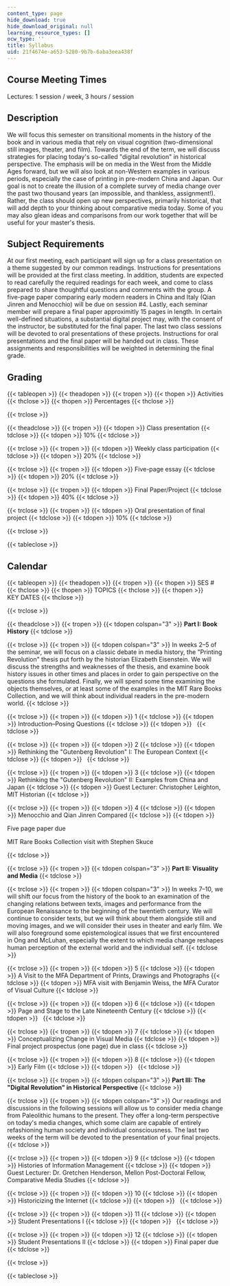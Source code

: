 ```yaml
---
content_type: page
hide_download: true
hide_download_original: null
learning_resource_types: []
ocw_type: ''
title: Syllabus
uid: 21f4674e-a653-5280-9b7b-6aba3eea438f
---
```


Course Meeting Times
--------------------

Lectures: 1 session / week, 3 hours / session

Description
-----------

We will focus this semester on transitional moments in the history of the book and in various media that rely on visual cognition (two-dimensional still images, theater, and film). Towards the end of the term, we will discuss strategies for placing today's so-called "digital revolution" in historical perspective. The emphasis will be on media in the West from the Middle Ages forward, but we will also look at non-Western examples in various periods, especially the case of printing in pre-modern China and Japan. Our goal is not to create the illusion of a complete survey of media change over the past two thousand years (an impossible, and thankless, assignment!). Rather, the class should open up new perspectives, primarily historical, that will add depth to your thinking about comparative media today. Some of you may also glean ideas and comparisons from our work together that will be useful for your master's thesis.

Subject Requirements
--------------------

At our first meeting, each participant will sign up for a class presentation on a theme suggested by our common readings. Instructions for presentations will be provided at the first class meeting. In addition, students are expected to read carefully the required readings for each week, and come to class prepared to share thoughtful questions and comments with the group. A five-page paper comparing early modern readers in China and Italy (Qian Jinren and Menocchio) will be due on session #4. Lastly, each seminar member will prepare a final paper approximitly 15 pages in length. In certain well-defined situations, a substantial digital project may, with the consent of the instructor, be substituted for the final paper. The last two class sessions will be devoted to oral presentations of these projects. Instructions for oral presentations and the final paper will be handed out in class. These assignments and responsibilities will be weighted in determining the final grade.

Grading
-------

{{< tableopen >}}
{{< theadopen >}}
{{< tropen >}}
{{< thopen >}}
Activities
{{< thclose >}}
{{< thopen >}}
Percentages
{{< thclose >}}

{{< trclose >}}

{{< theadclose >}}
{{< tropen >}}
{{< tdopen >}}
Class presentation
{{< tdclose >}}
{{< tdopen >}}
10%
{{< tdclose >}}

{{< trclose >}}
{{< tropen >}}
{{< tdopen >}}
Weekly class participation
{{< tdclose >}}
{{< tdopen >}}
20%
{{< tdclose >}}

{{< trclose >}}
{{< tropen >}}
{{< tdopen >}}
Five-page essay
{{< tdclose >}}
{{< tdopen >}}
20%
{{< tdclose >}}

{{< trclose >}}
{{< tropen >}}
{{< tdopen >}}
Final Paper/Project
{{< tdclose >}}
{{< tdopen >}}
40%
{{< tdclose >}}

{{< trclose >}}
{{< tropen >}}
{{< tdopen >}}
Oral presentation of final project
{{< tdclose >}}
{{< tdopen >}}
10%
{{< tdclose >}}

{{< trclose >}}

{{< tableclose >}}

Calendar
--------

{{< tableopen >}}
{{< theadopen >}}
{{< tropen >}}
{{< thopen >}}
SES #
{{< thclose >}}
{{< thopen >}}
TOPICS
{{< thclose >}}
{{< thopen >}}
KEY DATES
{{< thclose >}}

{{< trclose >}}

{{< theadclose >}}
{{< tropen >}}
{{< tdopen colspan="3" >}}
**Part I: Book History**
{{< tdclose >}}

{{< trclose >}}
{{< tropen >}}
{{< tdopen colspan="3" >}}
In weeks 2–5 of the seminar, we will focus on a classic debate in media history, the "Printing Revolution" thesis put forth by the historian Elizabeth Eisenstein. We will discuss the strengths and weaknesses of the thesis, and examine book history issues in other times and places in order to gain perspective on the questions she formulated. Finally, we will spend some time examining the objects themselves, or at least some of the examples in the MIT Rare Books Collection, and we will think about individual readers in the pre-modern world.
{{< tdclose >}}

{{< trclose >}}
{{< tropen >}}
{{< tdopen >}}
1
{{< tdclose >}}
{{< tdopen >}}
Introduction–Posing Questions
{{< tdclose >}}
{{< tdopen >}}
 
{{< tdclose >}}

{{< trclose >}}
{{< tropen >}}
{{< tdopen >}}
2
{{< tdclose >}}
{{< tdopen >}}
Rethinking the "Gutenberg Revolution" I: The European Context
{{< tdclose >}}
{{< tdopen >}}
 
{{< tdclose >}}

{{< trclose >}}
{{< tropen >}}
{{< tdopen >}}
3
{{< tdclose >}}
{{< tdopen >}}
Rethinking the "Gutenberg Revolution" II: Examples from China and Japan
{{< tdclose >}}
{{< tdopen >}}
Guest Lecturer: Christopher Leighton, MIT Historian
{{< tdclose >}}

{{< trclose >}}
{{< tropen >}}
{{< tdopen >}}
4
{{< tdclose >}}
{{< tdopen >}}
Menocchio and Qian Jinren Compared
{{< tdclose >}}
{{< tdopen >}}


Five page paper due

MIT Rare Books Collection visit with Stephen Skuce


{{< tdclose >}}

{{< trclose >}}
{{< tropen >}}
{{< tdopen colspan="3" >}}
**Part II: Visuality and Media**
{{< tdclose >}}

{{< trclose >}}
{{< tropen >}}
{{< tdopen colspan="3" >}}
In weeks 7–10, we will shift our focus from the history of the book to an examination of the changing relations between texts, images and performance from the European Renaissance to the beginning of the twentieth century. We will continue to consider texts, but we will think about them alongside still and moving images, and we will consider their uses in theater and early film. We will also foreground some epistemological issues that we first encountered in Ong and McLuhan, especially the extent to which media change reshapes human perception of the external world and the individual self.
{{< tdclose >}}

{{< trclose >}}
{{< tropen >}}
{{< tdopen >}}
5
{{< tdclose >}}
{{< tdopen >}}
A Visit to the MFA Department of Prints, Drawings and Photographs
{{< tdclose >}}
{{< tdopen >}}
MFA visit with Benjamin Weiss, the MFA Curator of Visual Culture
{{< tdclose >}}

{{< trclose >}}
{{< tropen >}}
{{< tdopen >}}
6
{{< tdclose >}}
{{< tdopen >}}
Page and Stage to the Late Nineteenth Century
{{< tdclose >}}
{{< tdopen >}}
 
{{< tdclose >}}

{{< trclose >}}
{{< tropen >}}
{{< tdopen >}}
7
{{< tdclose >}}
{{< tdopen >}}
Conceptualizing Change in Visual Media
{{< tdclose >}}
{{< tdopen >}}
Final project prospectus (one page) due in class
{{< tdclose >}}

{{< trclose >}}
{{< tropen >}}
{{< tdopen >}}
8
{{< tdclose >}}
{{< tdopen >}}
Early Film
{{< tdclose >}}
{{< tdopen >}}
 
{{< tdclose >}}

{{< trclose >}}
{{< tropen >}}
{{< tdopen colspan="3" >}}
**Part III: The "Digital Revolution" in Historical Perspective**
{{< tdclose >}}

{{< trclose >}}
{{< tropen >}}
{{< tdopen colspan="3" >}}
Our readings and discussions in the following sessions will allow us to consider media change from Paleolithic humans to the present. They offer a long-term perspective on today's media changes, which some claim are capable of entirely refashioning human society and individual consciousness. The last two weeks of the term will be devoted to the presentation of your final projects.
{{< tdclose >}}

{{< trclose >}}
{{< tropen >}}
{{< tdopen >}}
9
{{< tdclose >}}
{{< tdopen >}}
Histories of Information Management
{{< tdclose >}}
{{< tdopen >}}
Guest Lecturer: Dr. Gretchen Henderson, Mellon Post-Doctoral Fellow, Comparative Media Studies
{{< tdclose >}}

{{< trclose >}}
{{< tropen >}}
{{< tdopen >}}
10
{{< tdclose >}}
{{< tdopen >}}
Historicizing the Internet
{{< tdclose >}}
{{< tdopen >}}
 
{{< tdclose >}}

{{< trclose >}}
{{< tropen >}}
{{< tdopen >}}
11
{{< tdclose >}}
{{< tdopen >}}
Student Presentations I
{{< tdclose >}}
{{< tdopen >}}
 
{{< tdclose >}}

{{< trclose >}}
{{< tropen >}}
{{< tdopen >}}
12
{{< tdclose >}}
{{< tdopen >}}
Student Presentations II
{{< tdclose >}}
{{< tdopen >}}
Final paper due
{{< tdclose >}}

{{< trclose >}}

{{< tableclose >}}
